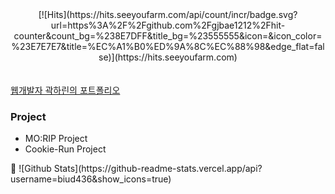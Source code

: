 <div align=center>
[![Hits](https://hits.seeyoufarm.com/api/count/incr/badge.svg?url=https%3A%2F%2Fgithub.com%2Fgjbae1212%2Fhit-counter&count_bg=%238E7DFF&title_bg=%23555555&icon=&icon_color=%23E7E7E7&title=%EC%A1%B0%ED%9A%8C%EC%88%98&edge_flat=false)](https://hits.seeyoufarm.com)
</div>
<br><br>
<a href="https://ohsanrim.github.io/web-portfolio/harin_portfolio.html">웹개발자 곽하린의 포트폴리오</a>
<h3>Project</h3>
<ul>
  <li>MO:RIP Project</li>
  <li>Cookie-Run Project</li>
</ul>
👋
![Github Stats](https://github-readme-stats.vercel.app/api?username=biud436&show_icons=true)

<!--
**ohsanrim/ohsanrim** is a ✨ _special_ ✨ repository because its `README.md` (this file) appears on your GitHub profile.

Here are some ideas to get you started:

- 🔭 I’m currently working on ...
- 🌱 I’m currently learning ...
- 👯 I’m looking to collaborate on ...
- 🤔 I’m looking for help with ...
- 💬 Ask me about ...
- 📫 How to reach me: ...
- 😄 Pronouns: ...
- ⚡ Fun fact: ...
-->
